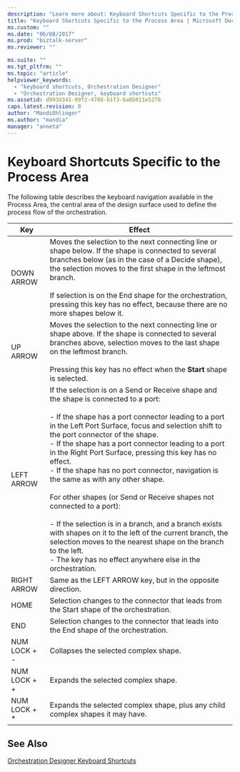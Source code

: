 ```yaml
---
description: "Learn more about: Keyboard Shortcuts Specific to the Process Area"
title: "Keyboard Shortcuts Specific to the Process Area | Microsoft Docs"
ms.custom: ""
ms.date: "06/08/2017"
ms.prod: "biztalk-server"
ms.reviewer: ""

ms.suite: ""
ms.tgt_pltfrm: ""
ms.topic: "article"
helpviewer_keywords: 
  - "keyboard shortcuts, Orchestration Designer"
  - "Orchestration Designer, keyboard shortcuts"
ms.assetid: d993d341-99f2-4788-b1f3-6a8b911e5278
caps.latest.revision: 8
author: "MandiOhlinger"
ms.author: "mandia"
manager: "anneta"
---
```

# Keyboard Shortcuts Specific to the Process Area
The following table describes the keyboard navigation available in the Process Area, the central area of the design surface used to define the process flow of the orchestration.  
  
|Key|Effect|  
|---------|------------|  
|DOWN ARROW|Moves the selection to the next connecting line or shape below. If the shape is connected to several branches below (as in the case of a Decide shape), the selection moves to the first shape in the leftmost branch.<br /><br /> If selection is on the End shape for the orchestration, pressing this key has no effect, because there are no more shapes below it.|  
|UP ARROW|Moves the selection to the next connecting line or shape above. If the shape is connected to several branches above, selection moves to the last shape on the leftmost branch.<br /><br /> Pressing this key has no effect when the **Start** shape is selected.|  
|LEFT ARROW|If the selection is on a Send or Receive shape and the shape is connected to a port:<br /><br /> -   If the shape has a port connector leading to a port in the Left Port Surface, focus and selection shift to the port connector of the shape.<br />-   If the shape has a port connector leading to a port in the Right Port Surface, pressing this key has no effect.<br />-   If the shape has no port connector, navigation is the same as with any other shape.<br /><br /> For other shapes (or Send or Receive shapes not connected to a port):<br /><br /> -   If the selection is in a branch, and a branch exists with shapes on it to the left of the current branch, the selection moves to the nearest shape on the branch to the left.<br />-   The key has no effect anywhere else in the orchestration.|  
|RIGHT ARROW|Same as the LEFT ARROW key, but in the opposite direction.|  
|HOME|Selection changes to the connector that leads from the Start shape of the orchestration.|  
|END|Selection changes to the connector that leads into the End shape of the orchestration.|  
|NUM LOCK + -|Collapses the selected complex shape.|  
|NUM LOCK + +|Expands the selected complex shape.|  
|NUM LOCK + *|Expands the selected complex shape, plus any child complex shapes it may have.|  
  
## See Also  
 [Orchestration Designer Keyboard Shortcuts](../core/orchestration-designer-keyboard-shortcuts.md)
